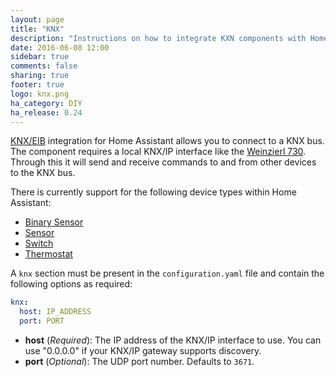 ```yaml
---
layout: page
title: "KNX"
description: "Instructions on how to integrate KXN components with Home Assistant."
date: 2016-06-08 12:00
sidebar: true
comments: false
sharing: true
footer: true
logo: knx.png
ha_category: DIY
ha_release: 0.24
---
```


[KNX/EIB](http://www.knx.org) integration for Home Assistant allows you to connect to a KNX bus. The component requires a local KNX/IP interface like the [Weinzierl 730](http://www.weinzierl.de/index.php/en/all-knx/knx-devices-en/knx-ip-interface-730-en). Through this it will send and receive commands to and from other devices to the KNX bus.

There is currently support for the following device types within Home Assistant:

- [Binary Sensor](/components/binary_sensor.knx)
- [Sensor](/components/sensor.knx)
- [Switch](/components/switch.knx)
- [Thermostat](/components/thermostat.knx)

A `knx` section must be present in the `configuration.yaml` file and contain the following options as required:

```yaml
knx:
  host: IP_ADDRESS
  port: PORT
```

- **host** (*Required*): The IP address of the KNX/IP interface to use. You can use "0.0.0.0" if your KNX/IP gateway supports discovery.
- **port** (*Optional*): The UDP port number. Defaults to `3671`.
